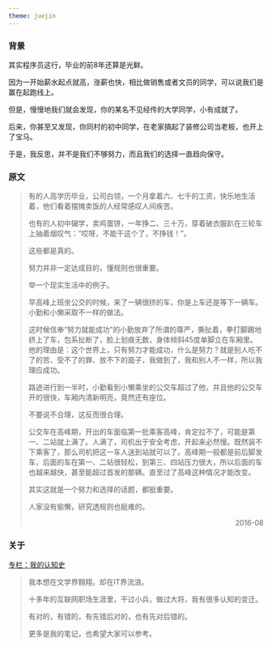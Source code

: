 ```yaml
---
theme: juejin
---
```

### 背景
其实程序员这行，毕业的前8年还算是光鲜。

因为一开始薪水起点就高，涨薪也快，相比做销售或者文员的同学，可以说我们是赢在起跑线上。

但是，慢慢地我们就会发现，你的某名不见经传的大学同学，小有成就了。

后来，你甚至又发现，你同村的初中同学，在老家搞起了装修公司当老板，也开上了宝马。

于是，我反思，并不是我们不够努力，而且我们的选择一直趋向保守。

### 原文
> 有的人高学历毕业，公司白领，一个月拿着六、七千的工资，快乐地生活着，他们看着摆摊卖饭的人经常感叹人间疾苦。
> 
> 也有的人初中辍学，卖鸡蛋饼，一年挣二、三十万，穿着破衣服趴在三轮车上抽着烟叹气：“哎呀，不能干这个了，不挣钱！”。
> 
> 这些都是真的。
> 
> 努力并非一定达成目的，懂规则也很重要。
> 
> 举一个现实生活中的例子。
> 
> 早高峰上班坐公交的时候，来了一辆很挤的车，你是上车还是等下一辆车。小勤和小懒采取不一样的做法。
> 
> 这时候信奉“努力就能成功”的小勤放弃了所谓的尊严，撕扯着，拳打脚踢地挤上了车，包系扯断了，脸上划痕无数，身体倾斜45度单脚立在车厢里。他的理由是：这个世界上，只有努力才能成功，什么是努力？就是别人吃不了的苦、受不了的罪、放不下的面子，我做到了，我和别人不一样，所以我理应成功。
> 
> 路途进行到一半时，小勤看到小懒乘坐的公交车超过了他，并且他的公交车开的很快，车厢内清新明亮，竟然还有座位。
> 
> 不要说不合理，这反而很合理。
> 
> 公交车在高峰期，开出的车面临第一批乘客高峰，肯定拉不了，可能是第一、二站就上满了。人满了，司机出于安全考虑，开起来必然慢。既然装不下乘客了，那么司机把这一车人送到站就可以了。高峰期一般都是前后脚发车，后面的车在第一、二站很轻松，到第三、四站压力很大，所以后面的车也越来越快，甚至能超过首发的那辆。直至过了高峰这种情况才能改变。
> 
> 其实这就是一个努力和选择的话题，都挺重要。
> 
> 人家没有偷懒，研究透规则也挺难的。
> 
> <p align=right>2016-08</p>

### 关于
[专栏：我的认知史](https://juejin.cn/column/7126079650727624735)
> 我本想在文学界翱翔，却在IT界流浪。
> 
> 十多年的互联网职场生涯里，干过小兵，做过大将，我有很多认知的变迁。
> 
> 有对的，有错的，有先错后对的，也有先对后错的。
> 
> 更多是我的笔记，也希望大家可以参考。

